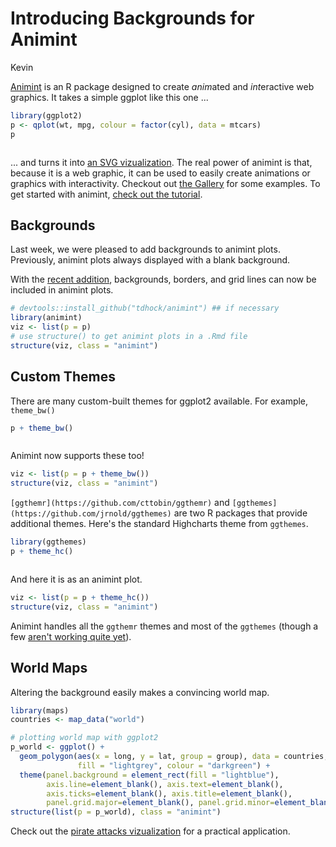 # Introducing Backgrounds for Animint
Kevin  



[Animint](https://github.com/tdhock/animint) is an R package designed to create *anim*ated and *int*eractive web graphics.  It takes a simple ggplot like this one ...


```r
library(ggplot2)
p <- qplot(wt, mpg, colour = factor(cyl), data = mtcars)
p
```

<img src="{{ site.baseurl }}/images/posts/2015-06-27-Introducing-Backgrounds-for-Animint_files/simple_ggplot-1.png" title="" alt="" style="display: block; margin: auto;" />

... and turns it into [an SVG vizualization](http://bl.ocks.org/kferris10/raw/ecfd085c1ed55b4e6715/).  The real power of animint is that, because it is a web graphic, it can be used to easily create animations or graphics with interactivity.  Checkout out [the Gallery](https://github.com/tdhock/animint/wiki/Gallery) for some examples.  To get started with animint, [check out the tutorial](https://tdhock.github.io/animint).



## Backgrounds

Last week, we were pleased to add backgrounds to animint plots.  Previously, animint plots always displayed with a blank background.

<script type="text/javascript" src="simpleanimintold/vendor/d3.v3.js"></script>
<script type="text/javascript" src="simpleanimintold/animint.js"></script><p></p>
<div id="simpleanimintold"></div>
<script>var plot = new animint("#simpleanimintold", "simpleanimintold/plot.json");</script>

With the [recent addition](https://github.com/tdhock/animint/pull/84), backgrounds, borders, and grid lines can now be included in animint plots.


```r
# devtools::install_github("tdhock/animint") ## if necessary
library(animint)
viz <- list(p = p)
# use structure() to get animint plots in a .Rmd file
structure(viz, class = "animint")
```

<p></p>
<div id="simpleanimintnew"></div>
<script>var plot = new animint("#simpleanimintnew", "simpleanimintnew/plot.json");</script>

## Custom Themes

There are many custom-built themes for ggplot2 available.  For example, `theme_bw()`


```r
p + theme_bw()
```

<img src="{{ site.baseurl }}/images/posts/2015-06-27-Introducing-Backgrounds-for-Animint_files/ggplot_theme_bw-1.png" title="" alt="" style="display: block; margin: auto;" />

Animint now supports these too!


```r
viz <- list(p = p + theme_bw())
structure(viz, class = "animint")
```

<p></p>
<div id="animintthemebw"></div>
<script>var plot = new animint("#animintthemebw", "animintthemebw/plot.json");</script>

`[ggthemr](https://github.com/cttobin/ggthemr)` and `[ggthemes](https://github.com/jrnold/ggthemes)` are two R packages that provide additional themes.  Here's the standard Highcharts theme from `ggthemes`.


```r
library(ggthemes)
p + theme_hc()
```

<img src="{{ site.baseurl }}/images/posts/2015-06-27-Introducing-Backgrounds-for-Animint_files/ggthemr_ggthemes-1.png" title="" alt="" style="display: block; margin: auto;" />

And here it is as an animint plot.


```r
viz <- list(p = p + theme_hc())
structure(viz, class = "animint")
```

<p></p>
<div id="animintggthemrggthemes"></div>
<script>var plot = new animint("#animintggthemrggthemes", "animintggthemrggthemes/plot.json");</script>

Animint handles all the `ggthemr` themes and most of the `ggthemes` (though a few [aren't working quite yet](https://github.com/tdhock/animint/issues/89)).

## World Maps

Altering the background easily makes a convincing world map.  


```r
library(maps)
countries <- map_data("world")

# plotting world map with ggplot2
p_world <- ggplot() + 
  geom_polygon(aes(x = long, y = lat, group = group), data = countries, 
               fill = "lightgrey", colour = "darkgreen") + 
  theme(panel.background = element_rect(fill = "lightblue"), 
        axis.line=element_blank(), axis.text=element_blank(), 
        axis.ticks=element_blank(), axis.title=element_blank(), 
        panel.grid.major=element_blank(), panel.grid.minor=element_blank())
structure(list(p = p_world), class = "animint")
```

<p></p>
<div id="animintmap"></div>
<script>var plot = new animint("#animintmap", "animintmap/plot.json");</script>

Check out the [pirate attacks vizualization](http://kferris10.github.io/AnimintBlog/) for a practical application.

 

